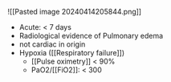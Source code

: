 ![[Pasted image 20240414205844.png]]
- Acute: < 7 days
- Radiological evidence of Pulmonary edema
- not cardiac in origin
- Hypoxia ([[Respiratory failure]])
	- [[Pulse oximetry]] < 90% 
	- PaO2/[[FiO2]]: < 300 